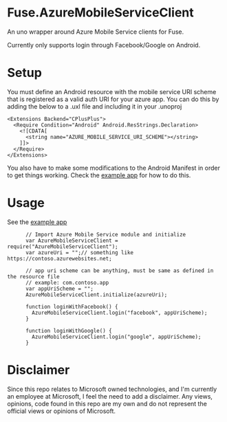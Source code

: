 # Fuse.AzureMobileServiceClient
An uno wrapper around Azure Mobile Service clients for Fuse. 

Currently only supports login through Facebook/Google on Android.


# Setup

You must define an Android resource with the mobile service URI scheme that is registered as a valid auth URI for your azure app.
You can do this by adding the below to a .uxl file and including it in your .unoproj

```
<Extensions Backend="CPlusPlus">
  <Require Condition="Android" Android.ResStrings.Declaration>
    <![CDATA[
      <string name="AZURE_MOBILE_SERVICE_URI_SCHEME"></string>
    ]]>
  </Require>
</Extensions>
```

You also have to make some modifications to the Android Manifest in order to get things working. Check the [example app](https://github.com/mitchhymel/Fuse.AzureMobileServiceClient/blob/master/AzureExample/AzureExample.uxl) for how to do this.

# Usage
See the [example app](https://github.com/mitchhymel/Fuse.AzureMobileServiceClient/tree/master/AzureExample)

```
      // Import Azure Mobile Service module and initialize
      var AzureMobileServiceClient = require("AzureMobileServiceClient");
      var azureUri = "";// something like https://contoso.azurewebsites.net;

      // app uri scheme can be anything, must be same as defined in the resource file
      // example: com.contoso.app
      var appUriScheme = "";
      AzureMobileServiceClient.initialize(azureUri);

      function loginWithFacebook() {
        AzureMobileServiceClient.login("facebook", appUriScheme);
      }

      function loginWithGoogle() {
        AzureMobileServiceClient.login("google", appUriScheme);
      }
```

# Disclaimer
Since this repo relates to Microsoft owned technologies, and I'm currently an employee at Microsoft, I feel the need to add a disclaimer.
Any views, opinions, code found in this repo are my own and do not represent the official views or opinions of Microsoft.
